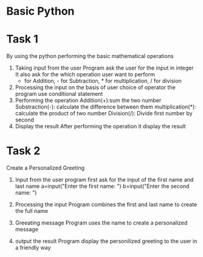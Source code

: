 # Basic Python
# Task 1
 By using the python performing the basic mathematical operations 
 1) Taking input from the user
    Program ask the user for the input in integer
    It also ask for the which operation user want to perform
    + for Addition, - for Subtraction, * for multiplication, / for division
 2) Processing the input
    on the basis of user choice of operator the program use conditional statement
 3) Performing the operation
    Addition(+):sum the two number
    Substraction(-): calculate the difference between them
    multiplication(*): calculate the product of two number
    Division(/): Divide first number by second
 4) Display the result
    After performing the operation it display the result    

# Task 2
  Create a Personalized Greeting 
 1) Input from the user
    program first ask for the input of the first name and last name
    a=input("Enter the first name: ")
    b=input("Enter the second name: ")
   
 2) Processing the input
    Program combines the first and last name to create the full name

 3) Greeating message
    Program uses the name to create a personalized message

 4) output the result
    Program display the personilized greeting to the user in a friendly way    







    

        



